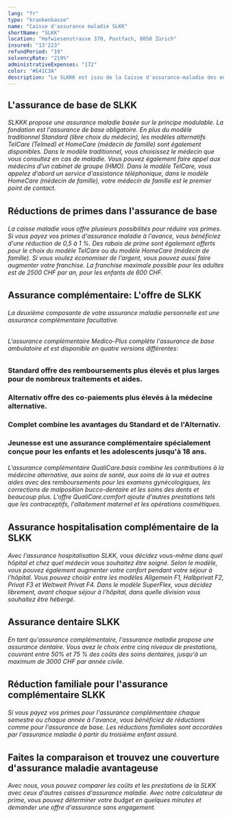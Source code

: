 ```yaml
---
lang: "fr"
type: "krankenkasse"
name: "Caisse d'assurance maladie SLKK"
shortName: "SLKK"
location: "Hofwiesenstrasse 370, Postfach, 8050 Zürich"
insured: "13'223"
refundPeriod: "19"
solvencyRate: "219%"
administrativeExpenses: "172"
color: "#E41C3A"
description: "Le SLKKK est issu de la Caisse d'assurance-maladie des enseignants suisses. L'entreprise se présente comme "la compagnie d'assurance maladie raisonnable" et souhaite proposer des solutions d’assurance répondant aux besoins. Le siège de la caisse d'assurance-maladie se trouve à Zurich et, en 2018, quelque 21'1000 assurés ont souscrit une assurance de base auprès de cette caisse. Notre comparaison montre s'il est avantageux de passer à cette caisse d'assurance maladie."
---
```


## L'assurance de base de SLKK

###### SLKKK propose une assurance maladie basée sur le principe modulable. La fondation est l'assurance de base obligatoire. En plus du modèle traditionnel Standard (libre choix du médecin), les modèles alternatifs TelCare (Telmed) et HomeCare (médecin de famille) sont également disponibles. Dans le modèle traditionnel, vous choisissez le médecin que vous consultez en cas de maladie. Vous pouvez également faire appel aux médecins d'un cabinet de groupe (HMO). Dans le modèle TelCare, vous appelez d'abord un service d'assistance téléphonique, dans le modèle HomeCare (médecin de famille), votre médecin de famille est le premier point de contact.

## Réductions de primes dans l'assurance de base

###### La caisse maladie vous offre plusieurs possibilités pour réduire vos primes. Si vous payez vos primes d'assurance maladie à l'avance, vous bénéficiez d'une réduction de 0,5 à 1 %. Des rabais de prime sont également offerts pour le choix du modèle TelCare ou du modèle HomeCare (médecin de famille). Si vous voulez économiser de l'argent, vous pouvez aussi faire augmenter votre franchise. La franchise maximale possible pour les adultes est de 2500 CHF par an, pour les enfants de 600 CHF.

## Assurance complémentaire: L'offre de SLKK

###### La deuxième composante de votre assurance maladie personnelle est une assurance complémentaire facultative.

###### L'assurance complémentaire Medico-Plus complète l'assurance de base ambulatoire et est disponible en quatre versions différentes:

### Standard offre des remboursements plus élevés et plus larges pour de nombreux traitements et aides.

### Alternativ offre des co-paiements plus élevés à la médecine alternative.

### Complet combine les avantages du Standard et de l'Alternativ.

### Jeunesse est une assurance complémentaire spécialement conçue pour les enfants et les adolescents jusqu'à 18 ans.

###### L'assurance complémentaire QualiCare.basis combine les contributions à la médecine alternative, aux soins de santé, aux soins de la vue et autres aides avec des remboursements pour les examens gynécologiques, les corrections de malposition bucco-dentaire et les soins des dents et beaucoup plus. L'offre QualiCare.comfort ajoute d'autres prestations tels que les contraceptifs, l'allaitement maternel et les opérations cosmétiques.

## Assurance hospitalisation complémentaire de la SLKK

###### Avec l'assurance hospitalisation SLKK, vous décidez vous-même dans quel hôpital et chez quel médecin vous souhaitez être soigné. Selon le modèle, vous pouvez également augmenter votre confort pendant votre séjour à l'hôpital. Vous pouvez choisir entre les modèles Allgemein F1, Halbprivat F2, Privat F3 et Weltweit Privat F4. Dans le modèle SuperFlex, vous décidez librement, avant chaque séjour à l'hôpital, dans quelle division vous souhaitez être hébergé.

## Assurance dentaire SLKK

###### En tant qu'assurance complémentaire, l'assurance maladie propose une assurance dentaire. Vous avez le choix entre cinq niveaux de prestations, couvrant entre 50% et 75 % des coûts des soins dentaires, jusqu'à un maximum de 3000 CHF par année civile.

## Réduction familiale pour l'assurance complémentaire SLKK

###### Si vous payez vos primes pour l'assurance complémentaire chaque semestre ou chaque année à l'avance, vous bénéficiez de réductions comme pour l'assurance de base. Les réductions familiales sont accordées par l'assurance maladie à partir du troisième enfant assuré.

## Faites la comparaison et trouvez une couverture d'assurance maladie avantageuse

###### Avec nous, vous pouvez comparer les coûts et les prestations de la SLKK avec ceux d'autres caisses d'assurance maladie. Avec notre calculateur de prime, vous pouvez déterminer votre budget en quelques minutes et demander une offre d'assurance sans engagement.
